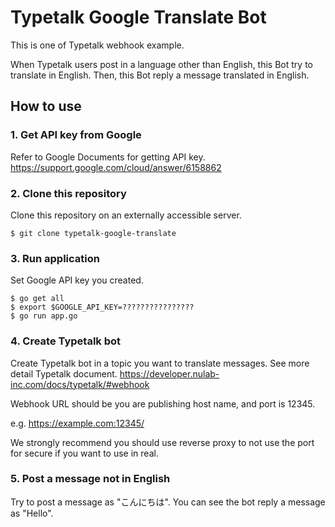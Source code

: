 # Typetalk Google Translate Bot

This is one of Typetalk webhook example.

When Typetalk users post in a language other than English, this Bot try to translate in English.
Then, this Bot reply a message translated in English.

## How to use

### 1. Get API key from Google

Refer to Google Documents for getting API key.
https://support.google.com/cloud/answer/6158862

### 2. Clone this repository

Clone this repository on an externally accessible server.

```
$ git clone typetalk-google-translate
```

### 3. Run application

Set Google API key you created.

```
$ go get all
$ export $GOOGLE_API_KEY=????????????????
$ go run app.go
```

### 4. Create Typetalk bot

Create Typetalk bot in a topic you want to translate messages.
See more detail Typetalk document.
https://developer.nulab-inc.com/docs/typetalk/#webhook

Webhook URL should be you are publishing host name, and port is 12345.

e.g. https://example.com:12345/

We strongly recommend you should use reverse proxy to not use the port for secure if you want to use in real.

### 5. Post a message not in English

Try to post a message as "こんにちは".
You can see the bot reply a message as "Hello".
